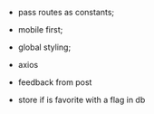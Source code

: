 - pass routes as constants;

- mobile first;

- global styling;

- axios

- feedback from post

- store if is favorite with a flag in db